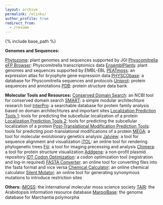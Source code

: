 ```yaml
---
layout: archive
permalink: /elinks/
author_profile: true
redirect_from:
  - /resume
---
```


{% include base_path %}

<b>Genomes and Sequences:</b>

<a href="https://phytozome-next.jgi.doe.gov/">Phytozome</a>: plant genomes and sequences supported by JGI
<a href="https://bar.utoronto.ca/efp_physcomitrella/cgi-bin/efpWeb.cgi">Physcomitrella eFP Browser</a>: Physcomitrella transcriptomics data 
<a href="http://plants.ensembl.org/index.html">EnsemblPlants</a>: plant genomes and sequences supported by EMBL-EBL
<a href="https://peatmoss.plantcode.cup.uni-freiburg.de/ppatens_db/pp_search_input.php">PEATmoss</a>: an expression atlas for bryophyte gene expression data
<a href="https://moss.nibb.ac.jp/">PHYSCObase</a>: a database for Physcomitrella sequences and protocols
<a href="https://www.uniprot.org/">Uniprot</a>: protein sequences and annotations
<a href="https://www.rcsb.org/">PDB</a>: protein structure data bank

<b>Molecular Tools and Resources:</b>
<a href="https://www.ncbi.nlm.nih.gov/Structure/cdd/wrpsb.cgi">Conserved Domain Search</a>: an NCBI tool for conserved domain search
<a href="http://smart.embl-heidelberg.de/">SMART</a>: a simple modular architechture research tool
<a href="https://www.ebi.ac.uk/interpro/">InterPro</a>: a searchable database for protein family analysis based on domain architechtures and important sites
<a href="https://bioinformatics.ysu.edu/tools/subcell.html">Localization Prediction Tools 1</a>: tools for predicting the subcellular localization of a protein
<a href="https://www.geneinfinity.org/sp/sp_proteinloc.html">Localization Prediction Tools 2</a>: tools for predicting the subcellular localization of a protein
<a href="https://www.geneinfinity.org/sp/sp_proteinptmodifs.html">Post-Translational Modification Prediction Tools</a>: tools for predicting post-translational modifications of a protein
<a href="https://www.megasoftware.net/">MEGA</a>: a tool for molecular evolutionary genetics analysis
<a href="https://www.jalview.org/">Jalview</a>: a tool for sequence alignment and visualization
<a href="https://itol.embl.de/">iTOL</a>: an online tool for rendering phylogenetic trees
<a href="https://imagej.net/software/fiji/">Fiji</a>: a tool for imaging precessing and analysis
<a href="https://www.cgl.ucsf.edu/chimera/">Chimera</a>: a tool for protein structure visualization
<a href="https://www.addgene.org/">Addgene</a>: a non-profit plasmid repository
<a href="https://sg.idtdna.com/pages/tools/codon-optimization-tool">IDT Codon Optimization</a>: a codon optimization tool (registration and log-in required)
<a href="https://www.hiv.lanl.gov/content/sequence/FORMAT_CONVERSION/form.html">FASTA Converter</a>: an online tool for converting files into the fasta format and vice versa
<a href="https://molbiotools.com/chemicalcalculator.php">Chemical Calculator</a>: an online chemical calculator
<a href="https://molbiotools.com/silentmutator.php">Silent Mutator</a>: an online tool for generating synonymous mutations to introduce restriction sites

<b>Others:</b>
<a href="http://imoss.org/index.php">iMOSS</a>: the international molecular moss science society
<a href="https://www.arabidopsis.org/">TAIR</a>: the Arabidopsis information resource database
<a href="https://marchantia.info/">MarpolBase</a>: the genome database for Marchantia polymorpha
